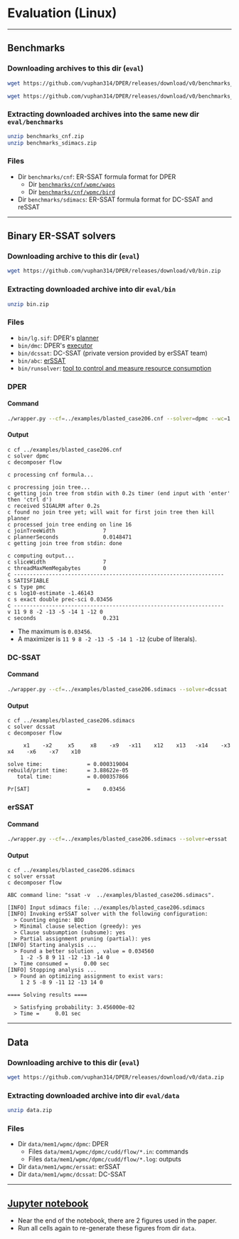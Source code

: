 # Evaluation (Linux)

--------------------------------------------------------------------------------

## Benchmarks

### Downloading archives to this dir (`eval`)
```bash
wget https://github.com/vuphan314/DPER/releases/download/v0/benchmarks_cnf.zip

wget https://github.com/vuphan314/DPER/releases/download/v0/benchmarks_sdimacs.zip

```

### Extracting downloaded archives into the same new dir `eval/benchmarks`
```bash
unzip benchmarks_cnf.zip
unzip benchmarks_sdimacs.zip

```

### Files
- Dir `benchmarks/cnf`: ER-SSAT formula format for DPER
  - Dir [`benchmarks/cnf/wpmc/waps`](https://github.com/meelgroup/WAPS#benchmarks)
  - Dir [`benchmarks/cnf/wpmc/bird`](https://github.com/meelgroup/ApproxMC#how-to-cite)
- Dir `benchmarks/sdimacs`: ER-SSAT formula format for DC-SSAT and reSSAT

--------------------------------------------------------------------------------

## Binary ER-SSAT solvers

### Downloading archive to this dir (`eval`)
```bash
wget https://github.com/vuphan314/DPER/releases/download/v0/bin.zip
```

### Extracting downloaded archive into dir `eval/bin`
```bash
unzip bin.zip
```

### Files
- `bin/lg.sif`: DPER's [planner](../lg)
- `bin/dmc`: DPER's [executor](../dmc)
- `bin/dcssat`: DC-SSAT (private version provided by erSSAT team)
- `bin/abc`: [erSSAT](https://github.com/NTU-ALComLab/ssatABC)
- `bin/runsolver`: [tool to control and measure resource consumption](https://github.com/utpalbora/runsolver)

### DPER
#### Command
```bash
./wrapper.py --cf=../examples/blasted_case206.cnf --solver=dpmc --wc=1 --pc=1 --er=1 --ma=1 --vs=0
```
#### Output
```
c cf ../examples/blasted_case206.cnf
c solver dpmc
c decomposer flow

c processing cnf formula...

c procressing join tree...
c getting join tree from stdin with 0.2s timer (end input with 'enter' then 'ctrl d')
c received SIGALRM after 0.2s
c found no join tree yet; will wait for first join tree then kill planner
c processed join tree ending on line 16
c joinTreeWidth               7
c plannerSeconds              0.0148471
c getting join tree from stdin: done

c computing output...
c sliceWidth                  7
c threadMaxMemMegabytes       0
c ------------------------------------------------------------------
s SATISFIABLE
c s type pmc
c s log10-estimate -1.46143
c s exact double prec-sci 0.03456
c ------------------------------------------------------------------
v 11 9 8 -2 -13 -5 -14 1 -12 0
c seconds                     0.231
```
- The maximum is `0.03456`.
- A maximizer is `11 9 8 -2 -13 -5 -14 1 -12` (cube of literals).

### DC-SSAT
#### Command
```bash
./wrapper.py --cf=../examples/blasted_case206.sdimacs --solver=dcssat
```
#### Output
```
c cf ../examples/blasted_case206.sdimacs
c solver dcssat
c decomposer flow

     x1    -x2     x5     x8    -x9   -x11    x12    x13   -x14    -x3     x4    -x6    -x7    x10

solve time:              = 0.000319004
rebuild/print time:      = 3.88622e-05
   total time:           = 0.000357866

Pr[SAT]                  =    0.03456
```

### erSSAT
#### Command
```bash
./wrapper.py --cf=../examples/blasted_case206.sdimacs --solver=erssat
```
#### Output
```
c cf ../examples/blasted_case206.sdimacs
c solver erssat
c decomposer flow

ABC command line: "ssat -v  ../examples/blasted_case206.sdimacs".

[INFO] Input sdimacs file: ../examples/blasted_case206.sdimacs
[INFO] Invoking erSSAT solver with the following configuration:
  > Counting engine: BDD
  > Minimal clause selection (greedy): yes
  > Clause subsumption (subsume): yes
  > Partial assignment pruning (partial): yes
[INFO] Starting analysis ...
  > Found a better solution , value = 0.034560
	1 -2 -5 8 9 11 -12 -13 -14 0
  > Time consumed =     0.00 sec
[INFO] Stopping analysis ...
  > Found an optimizing assignment to exist vars:
	1 2 5 -8 9 -11 12 -13 14 0

==== Solving results ====

  > Satisfying probability: 3.456000e-02
  > Time =     0.01 sec
```

--------------------------------------------------------------------------------

## Data

### Downloading archive to this dir (`eval`)
```bash
wget https://github.com/vuphan314/DPER/releases/download/v0/data.zip
```

### Extracting downloaded archive into dir `eval/data`
```bash
unzip data.zip
```

### Files
- Dir `data/mem1/wpmc/dpmc`: DPER
  - Files `data/mem1/wpmc/dpmc/cudd/flow/*.in`: commands
  - Files `data/mem1/wpmc/dpmc/cudd/flow/*.log`: outputs
- Dir `data/mem1/wpmc/erssat`: erSSAT
- Dir `data/mem1/wpmc/dcssat`: DC-SSAT

--------------------------------------------------------------------------------

## [Jupyter notebook](dper.ipynb)
- Near the end of the notebook, there are 2 figures used in the paper.
- Run all cells again to re-generate these figures from dir `data`.
